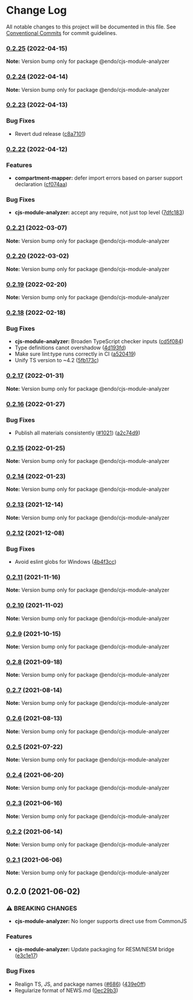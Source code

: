 # Change Log

All notable changes to this project will be documented in this file.
See [Conventional Commits](https://conventionalcommits.org) for commit guidelines.

### [0.2.25](https://github.com/endojs/endo/compare/@endo/cjs-module-analyzer@0.2.24...@endo/cjs-module-analyzer@0.2.25) (2022-04-15)

**Note:** Version bump only for package @endo/cjs-module-analyzer





### [0.2.24](https://github.com/endojs/endo/compare/@endo/cjs-module-analyzer@0.2.23...@endo/cjs-module-analyzer@0.2.24) (2022-04-14)

**Note:** Version bump only for package @endo/cjs-module-analyzer





### [0.2.23](https://github.com/endojs/endo/compare/@endo/cjs-module-analyzer@0.2.22...@endo/cjs-module-analyzer@0.2.23) (2022-04-13)


### Bug Fixes

* Revert dud release ([c8a7101](https://github.com/endojs/endo/commit/c8a71017d8d7af10a97909c9da9c5c7e59aed939))



### [0.2.22](https://github.com/endojs/endo/compare/@endo/cjs-module-analyzer@0.2.21...@endo/cjs-module-analyzer@0.2.22) (2022-04-12)


### Features

* **compartment-mapper:** defer import errors based on parser support declaration ([cf074aa](https://github.com/endojs/endo/commit/cf074aab007a3af16ad7ac25b6dc1bd119d6d1b7))


### Bug Fixes

* **cjs-module-analyzer:** accept any require, not just top level ([7dfc183](https://github.com/endojs/endo/commit/7dfc183b859528de3abb7eade250913ade95455e))



### [0.2.21](https://github.com/endojs/endo/compare/@endo/cjs-module-analyzer@0.2.20...@endo/cjs-module-analyzer@0.2.21) (2022-03-07)

**Note:** Version bump only for package @endo/cjs-module-analyzer





### [0.2.20](https://github.com/endojs/endo/compare/@endo/cjs-module-analyzer@0.2.19...@endo/cjs-module-analyzer@0.2.20) (2022-03-02)

**Note:** Version bump only for package @endo/cjs-module-analyzer





### [0.2.19](https://github.com/endojs/endo/compare/@endo/cjs-module-analyzer@0.2.18...@endo/cjs-module-analyzer@0.2.19) (2022-02-20)

**Note:** Version bump only for package @endo/cjs-module-analyzer





### [0.2.18](https://github.com/endojs/endo/compare/@endo/cjs-module-analyzer@0.2.17...@endo/cjs-module-analyzer@0.2.18) (2022-02-18)


### Bug Fixes

* **cjs-module-analyzer:** Broaden TypeScript checker inputs ([cd5f084](https://github.com/endojs/endo/commit/cd5f0840b1873bd7934eab11e73971b89351d464))
* Type definitions canot overshadow ([4d193fd](https://github.com/endojs/endo/commit/4d193fd3387dadd6f55fd51ad872f10878ef46f9))
* Make sure lint:type runs correctly in CI ([a520419](https://github.com/endojs/endo/commit/a52041931e72cb7b7e3e21dde39c099cc9f262b0))
* Unify TS version to ~4.2 ([5fb173c](https://github.com/endojs/endo/commit/5fb173c05c9427dca5adfe66298c004780e8b86c))



### [0.2.17](https://github.com/endojs/endo/compare/@endo/cjs-module-analyzer@0.2.16...@endo/cjs-module-analyzer@0.2.17) (2022-01-31)

**Note:** Version bump only for package @endo/cjs-module-analyzer





### [0.2.16](https://github.com/endojs/endo/compare/@endo/cjs-module-analyzer@0.2.15...@endo/cjs-module-analyzer@0.2.16) (2022-01-27)


### Bug Fixes

* Publish all materials consistently ([#1021](https://github.com/endojs/endo/issues/1021)) ([a2c74d9](https://github.com/endojs/endo/commit/a2c74d9de68a325761d62e1b2187a117ef884571))



### [0.2.15](https://github.com/endojs/endo/compare/@endo/cjs-module-analyzer@0.2.14...@endo/cjs-module-analyzer@0.2.15) (2022-01-25)

**Note:** Version bump only for package @endo/cjs-module-analyzer





### [0.2.14](https://github.com/endojs/endo/compare/@endo/cjs-module-analyzer@0.2.13...@endo/cjs-module-analyzer@0.2.14) (2022-01-23)

**Note:** Version bump only for package @endo/cjs-module-analyzer





### [0.2.13](https://github.com/endojs/endo/compare/@endo/cjs-module-analyzer@0.2.12...@endo/cjs-module-analyzer@0.2.13) (2021-12-14)

**Note:** Version bump only for package @endo/cjs-module-analyzer





### [0.2.12](https://github.com/endojs/endo/compare/@endo/cjs-module-analyzer@0.2.11...@endo/cjs-module-analyzer@0.2.12) (2021-12-08)


### Bug Fixes

* Avoid eslint globs for Windows ([4b4f3cc](https://github.com/endojs/endo/commit/4b4f3ccaf3f5e8d53faefb4264db343dd603bf80))



### [0.2.11](https://github.com/endojs/endo/compare/@endo/cjs-module-analyzer@0.2.10...@endo/cjs-module-analyzer@0.2.11) (2021-11-16)

**Note:** Version bump only for package @endo/cjs-module-analyzer





### [0.2.10](https://github.com/endojs/endo/compare/@endo/cjs-module-analyzer@0.2.9...@endo/cjs-module-analyzer@0.2.10) (2021-11-02)

**Note:** Version bump only for package @endo/cjs-module-analyzer





### [0.2.9](https://github.com/endojs/endo/compare/@endo/cjs-module-analyzer@0.2.8...@endo/cjs-module-analyzer@0.2.9) (2021-10-15)

**Note:** Version bump only for package @endo/cjs-module-analyzer





### [0.2.8](https://github.com/endojs/endo/compare/@endo/cjs-module-analyzer@0.2.7...@endo/cjs-module-analyzer@0.2.8) (2021-09-18)

**Note:** Version bump only for package @endo/cjs-module-analyzer





### [0.2.7](https://github.com/endojs/endo/compare/@endo/cjs-module-analyzer@0.2.6...@endo/cjs-module-analyzer@0.2.7) (2021-08-14)

**Note:** Version bump only for package @endo/cjs-module-analyzer





### [0.2.6](https://github.com/endojs/endo/compare/@endo/cjs-module-analyzer@0.2.5...@endo/cjs-module-analyzer@0.2.6) (2021-08-13)

**Note:** Version bump only for package @endo/cjs-module-analyzer





### [0.2.5](https://github.com/endojs/endo/compare/@endo/cjs-module-analyzer@0.2.4...@endo/cjs-module-analyzer@0.2.5) (2021-07-22)

**Note:** Version bump only for package @endo/cjs-module-analyzer





### [0.2.4](https://github.com/endojs/endo/compare/@endo/cjs-module-analyzer@0.2.3...@endo/cjs-module-analyzer@0.2.4) (2021-06-20)

**Note:** Version bump only for package @endo/cjs-module-analyzer





### [0.2.3](https://github.com/endojs/endo/compare/@endo/cjs-module-analyzer@0.2.2...@endo/cjs-module-analyzer@0.2.3) (2021-06-16)

**Note:** Version bump only for package @endo/cjs-module-analyzer





### [0.2.2](https://github.com/endojs/endo/compare/@endo/cjs-module-analyzer@0.2.1...@endo/cjs-module-analyzer@0.2.2) (2021-06-14)

**Note:** Version bump only for package @endo/cjs-module-analyzer





### [0.2.1](https://github.com/endojs/endo/compare/@endo/cjs-module-analyzer@0.2.0...@endo/cjs-module-analyzer@0.2.1) (2021-06-06)

**Note:** Version bump only for package @endo/cjs-module-analyzer





## 0.2.0 (2021-06-02)


### ⚠ BREAKING CHANGES

* **cjs-module-analyzer:** No longer supports direct use from CommonJS

### Features

* **cjs-module-analyzer:** Update packaging for RESM/NESM bridge ([e3c1e17](https://github.com/endojs/endo/commit/e3c1e17349da7350edf55837fbea53a057c747f3))


### Bug Fixes

* Realign TS, JS, and package names ([#686](https://github.com/endojs/endo/issues/686)) ([439e0ff](https://github.com/endojs/endo/commit/439e0fff1fd214eec91486ded8b3d36a5eb4b801))
* Regularize format of NEWS.md ([0ec29b3](https://github.com/endojs/endo/commit/0ec29b34a18b17cc6b90e5a46575e634714e978e))
